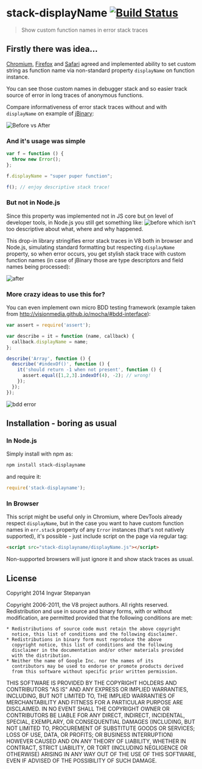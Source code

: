 # stack-displayName [![Build Status](https://travis-ci.org/RReverser/stack-displayname.svg?branch=master)](https://travis-ci.org/RReverser/stack-displayname)

> Show custom function names in error stack traces

## Firstly there was idea...

[Chromium](https://code.google.com/p/chromium/issues/detail?id=17356), [Firefox](https://developer.mozilla.org/en-US/docs/Web/JavaScript/Reference/Global_Objects/Function/displayName) and [Safari](https://bugs.webkit.org/show_bug.cgi?id=25171) agreed and implemented ability to set custom string as function name via non-standard property `displayName` on function instance.

You can see those custom names in debugger stack and so easier track source of error in long traces of anonymous functions.

Compare informativeness of error stack traces without and with `displayName` on example of [jBinary](https://github.com/jDataView/jBinary):

![Before vs After](https://cloud.githubusercontent.com/assets/557590/2842369/ca53bed6-d073-11e3-85d9-34c18a53a5e3.png)

### And it's usage was simple

```javascript
var f = function () {
  throw new Error();
};

f.displayName = "super puper function";

f(); // enjoy descriptive stack trace!
```

### But not in Node.js

Since this property was implemented not in JS core but on level of developer tools, in Node.js you still get something like:
![before](https://cloud.githubusercontent.com/assets/557590/2879612/77316904-d46c-11e3-806f-4d2ae1d442df.png)
which isn't too descriptive about what, where and why happened.

This drop-in library stringifies error stack traces in V8 both in browser and Node.js, simulating standard formatting but respecting `displayName` property, so when error occurs, you get stylish stack trace with custom function names (in case of jBinary those are type descriptors and field names being processed):

![after](https://cloud.githubusercontent.com/assets/557590/2879614/7936866c-d46c-11e3-817d-9fd2898a8e51.png)

### More crazy ideas to use this for?

You can even implement own micro BDD testing framework (example taken from http://visionmedia.github.io/mocha/#bdd-interface):

```javascript
var assert = require('assert');

var describe = it = function (name, callback) {
  callback.displayName = name;
};

describe('Array', function () {
  describe('#indexOf()', function () {
    it('should return -1 when not present', function () {
      assert.equal([1,2,3].indexOf(4), -2); // wrong!
    });
  });
});
```

![bdd error](https://cloud.githubusercontent.com/assets/557590/2881238/cb00f0ea-d480-11e3-9d3a-63a3cd56bb53.png)

## Installation - boring as usual

### In Node.js

Simply install with npm as:

```bash
npm install stack-displayname
```

and require it:

```javascript
require('stack-displayname');
```

### In Browser

This script might be useful only in Chromium, where DevTools already respect `displayName`, but in the case you want to have custom function names in `err.stack` property of any `Error` instances (that's not natively supported), it's possible - just include script on the page via regular tag:

```html
<script src="stack-displayname/displayName.js"></script>
```

Non-supported browsers will just ignore it and show stack traces as usual.

## License

Copyright 2014 Ingvar Stepanyan

Copyright 2006-2011, the V8 project authors. All rights reserved.
Redistribution and use in source and binary forms, with or without
modification, are permitted provided that the following conditions are
met:

    * Redistributions of source code must retain the above copyright
      notice, this list of conditions and the following disclaimer.
    * Redistributions in binary form must reproduce the above
      copyright notice, this list of conditions and the following
      disclaimer in the documentation and/or other materials provided
      with the distribution.
    * Neither the name of Google Inc. nor the names of its
      contributors may be used to endorse or promote products derived
      from this software without specific prior written permission.

THIS SOFTWARE IS PROVIDED BY THE COPYRIGHT HOLDERS AND CONTRIBUTORS
"AS IS" AND ANY EXPRESS OR IMPLIED WARRANTIES, INCLUDING, BUT NOT
LIMITED TO, THE IMPLIED WARRANTIES OF MERCHANTABILITY AND FITNESS FOR
A PARTICULAR PURPOSE ARE DISCLAIMED. IN NO EVENT SHALL THE COPYRIGHT
OWNER OR CONTRIBUTORS BE LIABLE FOR ANY DIRECT, INDIRECT, INCIDENTAL,
SPECIAL, EXEMPLARY, OR CONSEQUENTIAL DAMAGES (INCLUDING, BUT NOT
LIMITED TO, PROCUREMENT OF SUBSTITUTE GOODS OR SERVICES; LOSS OF USE,
DATA, OR PROFITS; OR BUSINESS INTERRUPTION) HOWEVER CAUSED AND ON ANY
THEORY OF LIABILITY, WHETHER IN CONTRACT, STRICT LIABILITY, OR TORT
(INCLUDING NEGLIGENCE OR OTHERWISE) ARISING IN ANY WAY OUT OF THE USE
OF THIS SOFTWARE, EVEN IF ADVISED OF THE POSSIBILITY OF SUCH DAMAGE.

